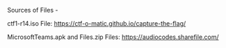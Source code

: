 Sources of Files -

ctf1-r14.iso File:
https://ctf-o-matic.github.io/capture-the-flag/

MicrosoftTeams.apk and Files.zip Files:
https://audiocodes.sharefile.com/